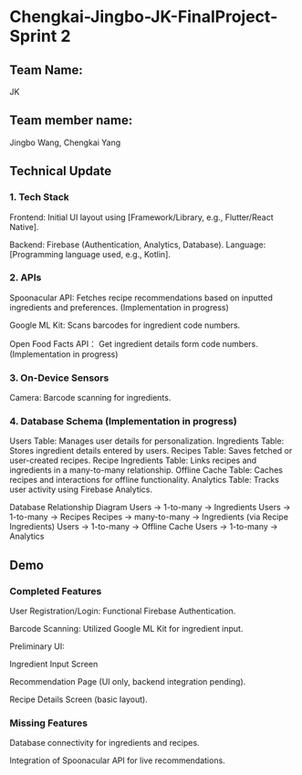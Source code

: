 # Chengkai-Jingbo-JK-FinalProject-Sprint 2

## Team Name:

JK

## Team member name:

Jingbo Wang, Chengkai Yang 

## Technical Update

### 1. Tech Stack 

Frontend: Initial UI layout using [Framework/Library, e.g., Flutter/React Native].

Backend: Firebase (Authentication, Analytics, Database).
Language: [Programming language used, e.g., Kotlin].

### 2. APIs

Spoonacular API: Fetches recipe recommendations based on inputted ingredients and preferences. (Implementation in progress)

Google ML Kit: Scans barcodes for ingredient code numbers.

Open Food Facts API： Get ingredient details form code numbers. (Implementation in progress)

### 3. On-Device Sensors

Camera: Barcode scanning for ingredients.

### 4. Database Schema (Implementation in progress)

Users Table: Manages user details for personalization.
Ingredients Table: Stores ingredient details entered by users.
Recipes Table: Saves fetched or user-created recipes.
Recipe Ingredients Table: Links recipes and ingredients in a many-to-many relationship.
Offline Cache Table: Caches recipes and interactions for offline functionality.
Analytics Table: Tracks user activity using Firebase Analytics.

Database Relationship Diagram
Users → 1-to-many → Ingredients
Users → 1-to-many → Recipes
Recipes → many-to-many → Ingredients (via Recipe Ingredients)
Users → 1-to-many → Offline Cache
Users → 1-to-many → Analytics

## Demo

### Completed Features

User Registration/Login: Functional Firebase Authentication.

Barcode Scanning: Utilized Google ML Kit for ingredient input.

Preliminary UI:

Ingredient Input Screen

Recommendation Page (UI only, backend integration pending).

Recipe Details Screen (basic layout).

### Missing Features

Database connectivity for ingredients and recipes.

Integration of Spoonacular API for live recommendations.
